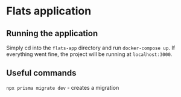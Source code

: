 # Flats application

## Running the application

Simply cd into the `flats-app` directory and run `docker-compose up`. 
If everything went fine, the project will be running at `localhost:3000`.

## Useful commands

`npx prisma migrate dev` - creates a migration
